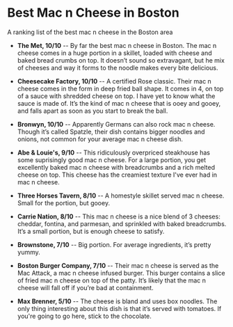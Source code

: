 # Best Mac n Cheese in Boston
A ranking list of the best mac n cheese in the Boston area

-  **The Met, 10/10** -- By far the best mac n cheese in Boston. The mac n cheese comes in a huge portion in a skillet, loaded with cheese and baked bread crumbs on top. It doesn’t sound so extravagant, but he mix of cheeses and way it forms to the noodle makes every bite delicious.

* **Cheesecake Factory, 10/10** -- A certified Rose classic. Their mac n cheese comes in the form in deep fried ball shape. It comes in 4, on top of a sauce with shredded cheese on top. I have yet to know what the sauce is made of. It’s the kind of mac n cheese that is ooey and gooey, and falls apart as soon as you start to break the ball.

* **Bronwyn, 10/10** -- Apparently Germans can also rock mac n cheese. Though it’s called Spatzle, their dish contains bigger noodles and onions, not common for your average mac n cheese dish. 

* **Abe & Louie's, 9/10** -- This ridiculously overpriced steakhouse has some suprisingly good mac n cheese. For a large portion, you get excellently baked mac n cheese with breadcrumbs and a rich melted cheese on top. This cheese has the creamiest texture I've ever had in mac n cheese.

* **Three Horses Tavern, 8/10** -- A homestyle skillet served mac n cheese. Small for the portion, but gooey.

* **Carrie Nation, 8/10** -- This mac n cheese is a nice blend of 3 cheeses: cheddar, fontina, and parmesan, and sprinkled with baked breadcrumbs. It’s a small portion, but is enough cheese to satisfy. 

* **Brownstone, 7/10** -- Big portion. For average ingredients, it’s pretty yummy.

* **Boston Burger Company, 7/10** -- Their mac n cheese is served as the Mac Attack, a mac n cheese infused burger. This burger contains a slice of fried mac n cheese on top of the patty. It’s likely that the mac n cheese will fall off if you’re bad at containment. 

* **Max Brenner, 5/10** -- The cheese is bland and uses box noodles. The only thing interesting about this dish is that it’s served with tomatoes. If you're going to go here, stick to the chocolate.
